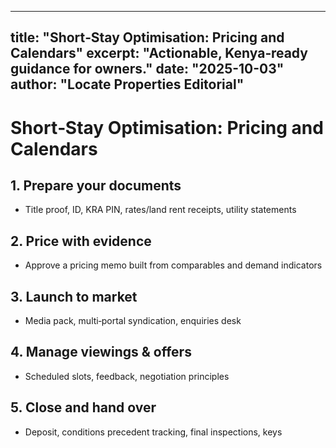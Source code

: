 
---
title: "Short‑Stay Optimisation: Pricing and Calendars"
excerpt: "Actionable, Kenya‑ready guidance for owners."
date: "2025-10-03"
author: "Locate Properties Editorial"
---

# Short‑Stay Optimisation: Pricing and Calendars

## 1. Prepare your documents
- Title proof, ID, KRA PIN, rates/land rent receipts, utility statements

## 2. Price with evidence
- Approve a pricing memo built from comparables and demand indicators

## 3. Launch to market
- Media pack, multi‑portal syndication, enquiries desk

## 4. Manage viewings & offers
- Scheduled slots, feedback, negotiation principles

## 5. Close and hand over
- Deposit, conditions precedent tracking, final inspections, keys
